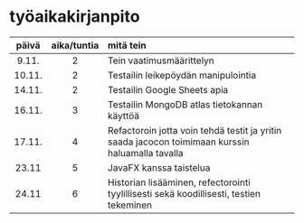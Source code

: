# työaikakirjanpito

| päivä | aika/tuntia |mitä tein|
|:-----:|:-----------:|:--------|
|9.11.	|2	|Tein vaatimusmäärittelyn
|10.11.	|2	|Testailin leikepöydän manipulointia
|14.11.	|2	|Testailin Google Sheets apia
|16.11.	|3	|Testailin MongoDB atlas tietokannan käyttöä
|17.11.	|4	|Refactoroin jotta voin tehdä testit ja yritin saada jacocon toimimaan kurssin haluamalla tavalla
|23.11	|5	|JavaFX kanssa taistelua
|24.11	|6	|Historian lisääminen, refectorointi tyylillisesti sekä koodillisesti, testien tekeminen
